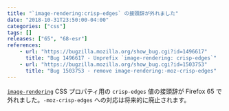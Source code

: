 ```yaml
---
title: "`image-rendering:crisp-edges` の接頭辞が外れました"
date: "2018-10-31T23:50:00-04:00"
categories: ["css"]
tags: []
releases: ["65", "68-esr"]
references:
    - url: "https://bugzilla.mozilla.org/show_bug.cgi?id=1496617"
      title: "Bug 1496617 - Unprefix `image-rendering: crisp-edges`"
    - url: "https://bugzilla.mozilla.org/show_bug.cgi?id=1503753"
      title: "Bug 1503753 - remove image-rendering:-moz-crisp-edges"
---
```

[`image-rendering`](https://developer.mozilla.org/docs/Web/CSS/image-rendering) CSS プロパティ用の `crisp-edges` 値の接頭辞が Firefox 65 で外れました。`-moz-crisp-edges` への対応は将来的に廃止されます。
